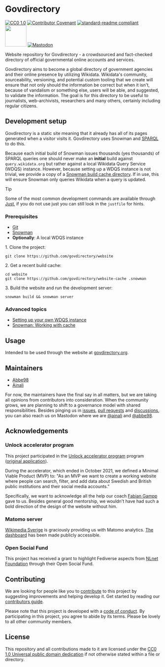 # Govdirectory

[![CC0 1.0](https://img.shields.io/badge/License-CC0%201.0-lightgrey.svg)](LICENSE)
[![Contributor Covenant](https://img.shields.io/badge/Contributor%20Covenant-v2.0%20adopted-ff69b4.svg)](CODE_OF_CONDUCT.md)
[![standard-readme compliant](https://img.shields.io/badge/readme%20style-standard-brightgreen.svg)](https://github.com/RichardLitt/standard-readme)
[<img src="https://github.com/govdirectory/website/blob/main/static/dpgbadge.svg" width="69"/>](https://digitalpublicgoods.net/registry/govdirectory.html)
[![Mastodon](https://fedi-badge.deno.dev/@govdirectory@wikis.world/followers.svg?style=flat)](https://wikis.world/@govdirectory)

Website repository for Govdirectory - a crowdsourced and fact-checked directory of official governmental online accounts and services.

Govdirectory aims to become a global directory of government agencies and their online presence by utilizing Wikidata.
Wikidata's community, sourceability, versioning, and potential custom tooling that we create will ensure that not only should the information be correct but when it isn't, because of vandalism or something else, users will be able, and suggested, to validate the information.
The goal is for this directory to be useful to journalists, web-archivists, researchers and many others, certainly including regular citizens.

## Development setup

Govdirectory is a static site meaning that it already has all of its pages generated when a visitor visits it. Govdirectory uses Snowman and [SPARQL](https://www.w3.org/TR/sparql11-query/) to do this.

Because each initial build of Snowman issues thousands (yes thousands) of SPARQL queries one should never make an **initial** build against `query.wikidata.org` but rather against a local Wikidata Query Service (WDQS) instance. However, because setting up a WDQS instance is not trivial, we provide a copy of a [Snowman build cache directory](https://github.com/govdirectory/website-cache). If in use, this will ensure Snowman only queries Wikidata when a query is updated.

> [!TIP]
> Some of the most common development commands are available through [Just](https://github.com/casey/just), if you do not use just you can still look in the `justfile` for hints.

### Prerequisites

- [Git](https://git-scm.com/)
- [Snowman](https://github.com/glaciers-in-archives/snowman)
- **Optionally**: A local WDQS instance

1\. Clone the project:

```shell
git clone https://github.com/govdirectory/website
```

2\. Get a recent build cache:

```shell
cd website
git clone https://github.com/govdirectory/website-cache .snowman
```

3\. Build the website and run the development server:

```shell
snowman build && snowman server
```

### Advanced topics

- [Setting up your own WDQS instance](https://www.mediawiki.org/wiki/Wikidata_Query_Service/User_Manual#Standalone_service)
- [Snowman: Working with cache](https://github.com/glaciers-in-archives/snowman#working-with-cache)

## Usage

Intended to be used through the website at [govdirectory.org](https://govdirectory.org).

## Maintainers

- [Abbe98](https://github.com/Abbe98)
- [Ainali](https://github.com/Ainali)

For now, the maintainers have the final say in all matters, but we are taking all opinions from contributors into consideration.
When the community grows, we are planning to shift to a governance model with shared responsibilities.
Besides pinging us in [issues](https://github.com/govdirectory/website/issues), [pull requests](https://github.com/govdirectory/website/pulls) and [discussions](https://github.com/govdirectory/website/discussions), you can also reach us on Mastodon where we are [@ainali](https://social.coop/@ainali) and [@abbe98](https://mastodon.social/@abbe98).

## Acknowledgements

### Unlock accelerator program

This project participated in the [Unlock accelerator program](https://www.wikimedia.de/unlock/) program ([original application](https://www.wikidata.org/wiki/User:Ainali/Social_media_for_public_organizations/Unlock)).

During the accelerator, which ended in October 2021, we defined a Minimal Viable Product (MVP) to: "As an MVP we want to create a working website where people can search, filter, and add data about Swedish and British public institutions and their social media accounts."

Specifically, we want to acknowledge all the help our coach [Fabian Gampp](https://www.fabiangampp.de/) gave to us. Besides general good mentorship, we wouldn't have had such a bold direction of the design of the website without him.

### Matomo server

[Wikimedia Sverige](https://github.com/Wikimedia-Sverige) is graciously providing us with Matomo analytics. [The dashboard](https://matomo.wikimedia.se/index.php?module=CoreHome&idSite=7) has been made publicly accessible.

### Open Social Fund

This project has received a grant to highlight Fediverse aspects from [NLnet Foundation](https://nlnet.nl/) through their Open Social Fund.

## Contributing

We are looking for people like you to [contribute](CONTRIBUTING.md) to this project by suggesting improvements and helping develop it. Get started by reading our [contributors guide](CONTRIBUTING.md).

Please note that this project is developed with a [code of conduct](CODE_OF_CONDUCT.md). By participating in this project, you agree to abide by its terms. Please be lovely to all other community members.

## License

This repository and all contributions made to it are licensed under the [CC0 1.0 Universal public domain dedication](LICENSE) if not otherwise stated within a file or directory.
